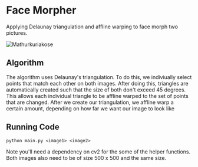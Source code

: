 # Face Morpher
Applying Delaunay triangulation and affline warping to face morph two pictures.

![Mathurkuriakose](http://imgur.com/NTxSicO.gif)

## Algorithm
The algorithm uses Delaunay's triangulation. To do this, we indiviually select points that match each other on both images. After doing this, triangles are automatically created such that the size of both don't exceed 45 degrees. This allows each individual triangle to be affline warped to the set of points that are changed. After we create our triangulation, we affline warp a certain amount, depending on how far we want our image to look like

## Running Code
```
python main.py <image1> <image2>
```
Note you'll need a dependency on cv2 for the some of the helper functions. Both images also need to be of size 500 x 500 and the same size.
